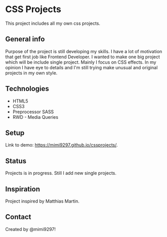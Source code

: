 # CSS Projects
This project includes all my own css projects.

## General info
Purpose of the project is still developing my skills.
I have a lot of motivation that get first job like Frontend Developer. I wanted to make one big project which will be include single project. Mainly I focus on CSS effects. In my opinion I have eye to details and I'm still trying make unusual and original projects in my own style.

## Technologies
* HTML5
* CSS3
* Preprocessor SASS
* RWD - Media Queries

## Setup
Link to demo: https://mimi9297.github.io/cssprojects/.

## Status
Projects is in progress.
Still I add new single projects.

## Inspiration

Project inspired by Matthias Martin.

## Contact

Created by @mimi9297!